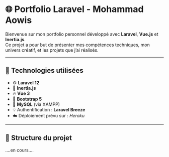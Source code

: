 # 🌐 Portfolio Laravel - Mohammad Aowis

Bienvenue sur mon portfolio personnel développé avec **Laravel**, **Vue.js** et **Inertia.js**.  
Ce projet a pour but de présenter mes compétences techniques, mon univers créatif, et les projets que j’ai réalisés.

---

## 🚀 Technologies utilisées

- ⚙️ **Laravel 12**
- 🧩 **Inertia.js**
- 🔥 **Vue 3**
- 🎨 **Bootstrap 5**
- 💾 **MySQL** (via XAMPP)
- 💡 Authentification : **Laravel Breeze**
- ☁️ Déploiement prévu sur : _Heroku_

---

## 📁 Structure du projet

....en cours....

